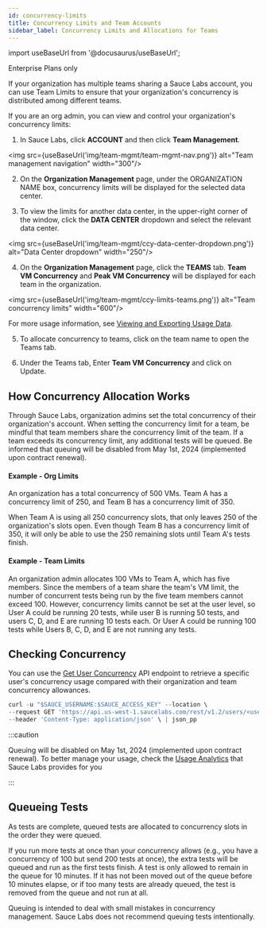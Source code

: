 ```yaml
---
id: concurrency-limits
title: Concurrency Limits and Team Accounts
sidebar_label: Concurrency Limits and Allocations for Teams
---
```


import useBaseUrl from '@docusaurus/useBaseUrl';

<p><span className="sauceGreen">Enterprise Plans only</span></p>

If your organization has multiple teams sharing a Sauce Labs account, you can use Team Limits to ensure that your organization's concurrency is distributed among different teams.

If you are an org admin, you can view and control your organization's concurrency limits:

1. In Sauce Labs, click **ACCOUNT** and then click **Team Management**.

<img src={useBaseUrl('img/team-mgmt/team-mgmt-nav.png')} alt="Team management navigation" width="300"/>

2. On the **Organization Management** page, under the ORGANIZATION NAME box, concurrency limits will be displayed for the selected data center. 

3. To view the limits for another data center, in the upper-right corner of the window, click the **DATA CENTER** dropdown and select the relevant data center.

<img src={useBaseUrl('img/team-mgmt/ccy-data-center-dropdown.png')} alt="Data Center dropdown" width="250"/>

4. On the **Organization Management** page, click the **TEAMS** tab. **Team VM Concurrency** and **Peak VM Concurrency** will be displayed for each team in the organization.

<img src={useBaseUrl('img/team-mgmt/ccy-limits-teams.png')} alt="Team concurrency limits" width="600"/>

For more usage information, see [Viewing and Exporting Usage Data](/basics/acct-team-mgmt/viewing-exporting-usage-data/).

5. To allocate concurrency to teams, click on the team name to open the Teams tab.

6. Under the Teams tab, Enter **Team VM Concurrency** and click on Update.


## How Concurrency Allocation Works

Through Sauce Labs, organization admins set the total concurrency of their organization's account. When setting the concurrency limit for a team, be mindful that team members share the concurrency limit of the team. If a team exceeds its concurrency limit, any additional tests will be queued. Be informed that queuing will be disabled from May 1st, 2024 (implemented upon contract renewal). 

#### Example - Org Limits

An organization has a total concurrency of 500 VMs. Team A has a concurrency limit of 250, and Team B has a concurrency limit of 350.

When Team A is using all 250 concurrency slots, that only leaves 250 of the organization's slots open. Even though Team B has a concurrency limit of 350, it will only be able to use the 250 remaining slots until Team A's tests finish.

#### Example - Team Limits

An organization admin allocates 100 VMs to Team A, which has five members. Since the members of a team share the team's VM limit, the number of concurrent tests being run by the five team members cannot exceed 100. However, concurrency limits cannot be set at the user level, so User A could be running 20 tests, while user B is running 50 tests, and users C, D, and E are running 10 tests each. Or User A could be running 100 tests while Users B, C, D, and E are not running any tests.

## Checking Concurrency

You can use the [Get User Concurrency](/dev/api/accounts/#get-user-concurrency) API endpoint to retrieve a specific user's concurrency usage compared with their organization and team concurrency allowances.

```jsx title="Sample Concurrency Request"
curl -u "$SAUCE_USERNAME:$SAUCE_ACCESS_KEY" --location \
--request GET 'https://api.us-west-1.saucelabs.com/rest/v1.2/users/<username>/concurrency' \
--header 'Content-Type: application/json' \ | json_pp
```

:::caution

Queuing will be disabled on May 1st, 2024 (implemented upon contract renewal). To better manage your usage, check the [Usage Analytics](https://docs.saucelabs.com/dev/api/usage/) that Sauce Labs provides for you 

:::

## Queueing Tests

As tests are complete, queued tests are allocated to concurrency slots in the order they were queued.

If you run more tests at once than your concurrency allows (e.g., you have a concurrency of 100 but send 200 tests at once), the extra tests will be queued and run as the first tests finish. A test is only allowed to remain in the queue for 10 minutes. If it has not been moved out of the queue before 10 minutes elapse, or if too many tests are already queued, the test is removed from the queue and not run at all.

Queuing is intended to deal with small mistakes in concurrency management. Sauce Labs does not recommend queuing tests intentionally.
